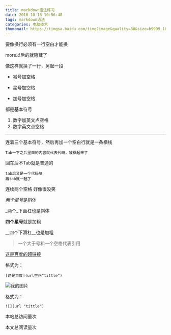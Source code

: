 ```yaml
---
title: markdown语法练习
date: 2016-10-18 10:56:48
tags: markdown语法
categories: 电脑技术
thumbnail: https://timgsa.baidu.com/timg?image&quality=80&size=b9999_10000&sec=1517069255201&di=d0f706bf0077d7010465290fc285376b&imgtype=0&src=http%3A%2F%2Fi2.hdslb.com%2Fbfs%2Farchive%2F73b87af92b5d87c3025f954b649fef08bdd36c8e.jpg
---
```

要像换行必须有一行空白才能换
<!--more-->
more以后的就隐藏了

像这样就换了一行，另起一段

- 减号加空格

* 星号加空格

+ 加号加空格

都是基本符号


1. 数字加英文点空格
2. 数字英文点空格

---

连着三个基本符号，然后再加一个空白行就是一条横线



	Tab一下之后里面的内容就代表代码，被框起来了
回车后不Tab就是普通的

	tab后又是一个代码块
	再tab就一起了

  连续两个空格  好像很没笑


*两个星号*是斜体

_两个_下画杠也是斜体

**四个星号**就是加粗

__四个下滑杠__也是加粗

> 一个大于号和一个空格代表引用

[这是百度的超链接](http://www.baidu.com "点击打开网页")

格式为：

	[这是百度](url空格“tittle”)

 ![](http://p3.pstatp.com/large/ef9000571f29780ab71 "我的图片")

格式为：

	![](url "tittle")


<script async src="//busuanzi.ibruce.info/busuanzi/2.3/busuanzi.pure.mini.js"></script>

<span id="busuanzi_container_site_pv">本站总访问量<span id="busuanzi_value_site_pv"></span>次</span>

<span id="busuanzi_container_page_pv">本文总阅读量<span id="busuanzi_value_page_pv"></span>次</span>